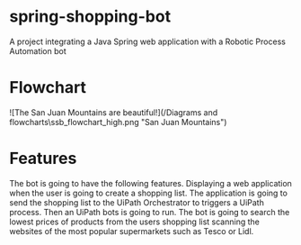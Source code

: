# spring-shopping-bot
A project integrating a Java Spring web application with a Robotic Process Automation bot

# Flowchart

![The San Juan Mountains are beautiful!](/Diagrams and flowcharts\ssb_flowchart_high.png "San Juan Mountains")

# Features

The bot is going to have the following features. Displaying a web application when the user is going to create a shopping list. The application is going to send the shopping list to the UiPath Orchestrator to triggers a UiPath process. Then an UiPath bots is going to run. The bot is going to search the lowest prices of products from the users shopping list scanning the websites of the most popular supermarkets such as Tesco or Lidl.


